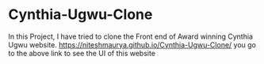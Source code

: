 # Cynthia-Ugwu-Clone
In this Project, I have tried to clone the Front end of Award winning Cynthia Ugwu website.
https://niteshmaurya.github.io/Cynthia-Ugwu-Clone/
you go to the above link to see the UI of this website
